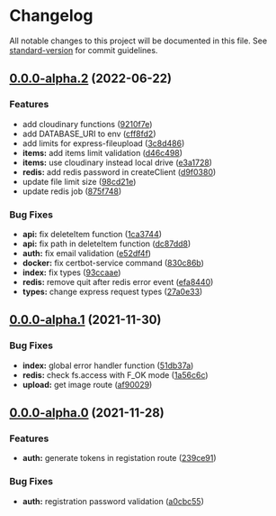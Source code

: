 # Changelog

All notable changes to this project will be documented in this file. See [standard-version](https://github.com/conventional-changelog/standard-version) for commit guidelines.

## [0.0.0-alpha.2](https://github.com/rudnovd/laundry-labels-app-api/compare/v0.0.0-alpha.1...v0.0.0-alpha.2) (2022-06-22)


### Features

* add cloudinary functions ([9210f7e](https://github.com/rudnovd/laundry-labels-app-api/commit/9210f7ef1600671c29a933edff4045f18ae65eba))
* add DATABASE_URI to env ([cff8fd2](https://github.com/rudnovd/laundry-labels-app-api/commit/cff8fd25c24f79a26da473be21a3c31577c259af))
* add limits for express-fileupload ([3c8d486](https://github.com/rudnovd/laundry-labels-app-api/commit/3c8d48610a9cc10ec97e1863303dfb110fcbd76b))
* **items:** add items limit validation ([d46c498](https://github.com/rudnovd/laundry-labels-app-api/commit/d46c498e3e5bfe084c6d33b8f02c12b9dddfac01))
* **items:** use cloudinary instead local drive ([e3a1728](https://github.com/rudnovd/laundry-labels-app-api/commit/e3a17285c6ddc9bcf7687909a582f2bc34a714a3))
* **redis:** add redis password in createClient ([d9f0380](https://github.com/rudnovd/laundry-labels-app-api/commit/d9f03800d49c1fa4212092b4cf5cda3c14e267c5))
* update file limit size ([98cd21e](https://github.com/rudnovd/laundry-labels-app-api/commit/98cd21ed361b349bb1d95717d16cd32f3603956d))
* update redis job ([875f748](https://github.com/rudnovd/laundry-labels-app-api/commit/875f748e9dd5b06fda66f56d9a88fee98caa8819))


### Bug Fixes

* **api:** fix deleteItem function ([1ca3744](https://github.com/rudnovd/laundry-labels-app-api/commit/1ca37441cbb598052ce02280d9ce8ab7ed1feaf3))
* **api:** fix path in deleteItem function ([dc87dd8](https://github.com/rudnovd/laundry-labels-app-api/commit/dc87dd868ac421b714f78f8d9a81e9f8ac1205be))
* **auth:** fix email validation ([e52df4f](https://github.com/rudnovd/laundry-labels-app-api/commit/e52df4f4be68e50235efe7f8c74c1a3cafeb7074))
* **docker:** fix certbot-service command ([830c86b](https://github.com/rudnovd/laundry-labels-app-api/commit/830c86b3e58f6b97a62cb0dd64bb8be8fb1eff08))
* **index:** fix types ([93ccaae](https://github.com/rudnovd/laundry-labels-app-api/commit/93ccaaee9f3c6016c4584c1f80bee1daec63f204))
* **redis:** remove quit after redis error event ([efa8440](https://github.com/rudnovd/laundry-labels-app-api/commit/efa844026f6e32a05d8f6276cb77beb9b59aa1ed))
* **types:** change express request types ([27a0e33](https://github.com/rudnovd/laundry-labels-app-api/commit/27a0e338dff89e20e5a500594b0e74899c1e66cc))

## [0.0.0-alpha.1](https://github.com/rudnovd/laundry-labels-app-api/compare/v0.0.0-alpha.0...v0.0.0-alpha.1) (2021-11-30)


### Bug Fixes

* **index:** global error handler function ([51db37a](https://github.com/rudnovd/laundry-labels-app-api/commit/51db37a077ea8993e825e8d784e6df43b128f638))
* **redis:** check fs.access with F_OK mode ([1a56c6c](https://github.com/rudnovd/laundry-labels-app-api/commit/1a56c6c74ce4943caef7994145b0b87f735d883d))
* **upload:** get image route ([af90029](https://github.com/rudnovd/laundry-labels-app-api/commit/af900293b69e2140dc83a2df763c72d1b24a589f))

## [0.0.0-alpha.0](https://github.com/rudnovd/laundry-labels-app-api/compare/v0.0.0...v0.0.0-alpha.0) (2021-11-28)

### Features

- **auth:** generate tokens in registation route ([239ce91](https://github.com/rudnovd/laundry-labels-app-api/commit/239ce91322e1bb837c19801636c407378f4577bc))

### Bug Fixes

- **auth:** registration password validation ([a0cbc55](https://github.com/rudnovd/laundry-labels-app-api/commit/a0cbc55e4dd37b953b471ef409d2e75e450ff895))
